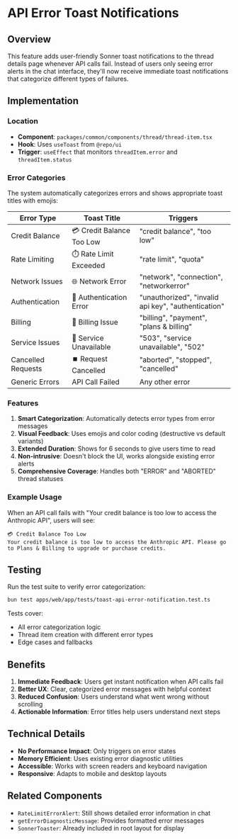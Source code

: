 # API Error Toast Notifications

## Overview

This feature adds user-friendly Sonner toast notifications to the thread details page whenever API calls fail. Instead of users only seeing error alerts in the chat interface, they'll now receive immediate toast notifications that categorize different types of failures.

## Implementation

### Location

- **Component**: `packages/common/components/thread/thread-item.tsx`
- **Hook**: Uses `useToast` from `@repo/ui`
- **Trigger**: `useEffect` that monitors `threadItem.error` and `threadItem.status`

### Error Categories

The system automatically categorizes errors and shows appropriate toast titles with emojis:

| Error Type         | Toast Title               | Triggers                                            |
| ------------------ | ------------------------- | --------------------------------------------------- |
| Credit Balance     | 💳 Credit Balance Too Low | "credit balance", "too low"                         |
| Rate Limiting      | ⏱️ Rate Limit Exceeded     | "rate limit", "quota"                               |
| Network Issues     | 🌐 Network Error          | "network", "connection", "networkerror"             |
| Authentication     | 🔑 Authentication Error   | "unauthorized", "invalid api key", "authentication" |
| Billing            | 💸 Billing Issue          | "billing", "payment", "plans & billing"             |
| Service Issues     | 🔧 Service Unavailable    | "503", "service unavailable", "502"                 |
| Cancelled Requests | ⏹️ Request Cancelled       | "aborted", "stopped", "cancelled"                   |
| Generic Errors     | API Call Failed           | Any other error                                     |

### Features

1. **Smart Categorization**: Automatically detects error types from error messages
2. **Visual Feedback**: Uses emojis and color coding (destructive vs default variants)
3. **Extended Duration**: Shows for 6 seconds to give users time to read
4. **Non-intrusive**: Doesn't block the UI, works alongside existing error alerts
5. **Comprehensive Coverage**: Handles both "ERROR" and "ABORTED" thread statuses

### Example Usage

When an API call fails with "Your credit balance is too low to access the Anthropic API", users will see:

```
💳 Credit Balance Too Low
Your credit balance is too low to access the Anthropic API. Please go to Plans & Billing to upgrade or purchase credits.
```

## Testing

Run the test suite to verify error categorization:

```bash
bun test apps/web/app/tests/toast-api-error-notification.test.ts
```

Tests cover:

- All error categorization logic
- Thread item creation with different error types
- Edge cases and fallbacks

## Benefits

1. **Immediate Feedback**: Users get instant notification when API calls fail
2. **Better UX**: Clear, categorized error messages with helpful context
3. **Reduced Confusion**: Users understand what went wrong without scrolling
4. **Actionable Information**: Error titles help users understand next steps

## Technical Details

- **No Performance Impact**: Only triggers on error states
- **Memory Efficient**: Uses existing error diagnostic utilities
- **Accessible**: Works with screen readers and keyboard navigation
- **Responsive**: Adapts to mobile and desktop layouts

## Related Components

- `RateLimitErrorAlert`: Still shows detailed error information in chat
- `getErrorDiagnosticMessage`: Provides formatted error messages
- `SonnerToaster`: Already included in root layout for display
